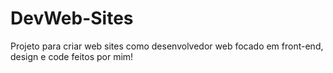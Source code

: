 # DevWeb-Sites
Projeto para criar web sites como desenvolvedor web focado em front-end, design e code feitos por mim!
